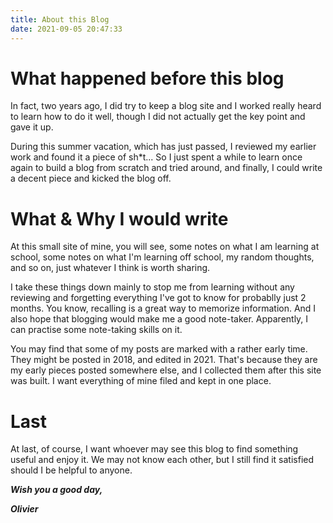 ```yaml
---
title: About this Blog
date: 2021-09-05 20:47:33
---
```


# What happened before this blog

In fact, two years ago, I did try to keep a blog site and I worked really heard to learn how to do it well, though I did not actually get the key point and gave it up.

During this summer vacation, which has just passed, I reviewed my earlier work and found it a piece of sh\*t... So I just spent a while to learn once again to build a blog from scratch and tried around, and finally, I could write a decent piece and kicked the blog off.

# What & Why I would write

At this small site of mine, you will see, some notes on what I am learning at school, some notes on what I'm learning off school, my random thoughts, and so on, just whatever I think is worth sharing.

I take these things down mainly to stop me from learning without any reviewing and forgetting everything I've got to know for probablly just 2 months. You know, recalling is a great way to memorize information. And I also hope that blogging would make me a good note-taker. Apparently, I can practise some note-taking skills on it.

You may find that some of my posts are marked with a rather early time. They might be posted in 2018, and edited in 2021. That's because they are my early pieces posted somewhere else, and I collected them after this site was built. I want everything of mine filed and kept in one place.

# Last

At last, of course, I want whoever may see this blog to find something useful and enjoy it. We may not know each other, but I still find it satisfied should I be helpful to anyone.

***Wish you a good day,***

***Olivier***